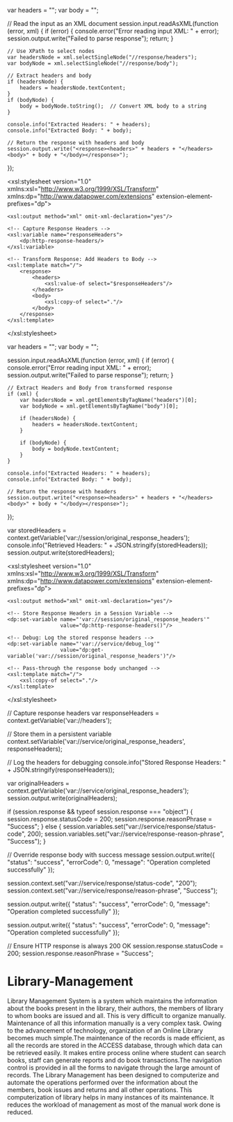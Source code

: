 var headers = "";
var body = "";

// Read the input as an XML document
session.input.readAsXML(function (error, xml) {
    if (error) {
        console.error("Error reading input XML: " + error);
        session.output.write("<error>Failed to parse response</error>");
        return;
    }

    // Use XPath to select nodes
    var headersNode = xml.selectSingleNode("//response/headers");
    var bodyNode = xml.selectSingleNode("//response/body");

    // Extract headers and body
    if (headersNode) {
        headers = headersNode.textContent;
    }
    if (bodyNode) {
        body = bodyNode.toString();  // Convert XML body to a string
    }

    console.info("Extracted Headers: " + headers);
    console.info("Extracted Body: " + body);

    // Return the response with headers and body
    session.output.write("<response><headers>" + headers + "</headers><body>" + body + "</body></response>");
});






<?xml version="1.0" encoding="UTF-8"?>
<xsl:stylesheet version="1.0" 
    xmlns:xsl="http://www.w3.org/1999/XSL/Transform"
    xmlns:dp="http://www.datapower.com/extensions"
    extension-element-prefixes="dp">
    
    <xsl:output method="xml" omit-xml-declaration="yes"/>
    
    <!-- Capture Response Headers -->
    <xsl:variable name="responseHeaders">
        <dp:http-response-headers/>
    </xsl:variable>

    <!-- Transform Response: Add Headers to Body -->
    <xsl:template match="/">
        <response>
            <headers>
                <xsl:value-of select="$responseHeaders"/>
            </headers>
            <body>
                <xsl:copy-of select="."/>
            </body>
        </response>
    </xsl:template>

</xsl:stylesheet>



var headers = "";
var body = "";

session.input.readAsXML(function (error, xml) {
    if (error) {
        console.error("Error reading input XML: " + error);
        session.output.write("<error>Failed to parse response</error>");
        return;
    }

    // Extract Headers and Body from transformed response
    if (xml) {
        var headersNode = xml.getElementsByTagName("headers")[0];
        var bodyNode = xml.getElementsByTagName("body")[0];

        if (headersNode) {
            headers = headersNode.textContent;
        }

        if (bodyNode) {
            body = bodyNode.textContent;
        }
    }

    console.info("Extracted Headers: " + headers);
    console.info("Extracted Body: " + body);

    // Return the response with headers
    session.output.write("<response><headers>" + headers + "</headers><body>" + body + "</body></response>");
});




















var storedHeaders = context.getVariable('var://session/original_response_headers');
console.info("Retrieved Headers: " + JSON.stringify(storedHeaders));
session.output.write(storedHeaders);





<?xml version="1.0" encoding="UTF-8"?>
<xsl:stylesheet version="1.0" 
    xmlns:xsl="http://www.w3.org/1999/XSL/Transform"
    xmlns:dp="http://www.datapower.com/extensions"
    extension-element-prefixes="dp">
    
    <xsl:output method="xml" omit-xml-declaration="yes"/>
    
    <!-- Store Response Headers in a Session Variable -->
    <dp:set-variable name="'var://session/original_response_headers'" 
                     value="dp:http-response-headers()"/>

    <!-- Debug: Log the stored response headers -->
    <dp:set-variable name="'var://service/debug_log'"
                     value="dp:get-variable('var://session/original_response_headers')"/>

    <!-- Pass-through the response body unchanged -->
    <xsl:template match="/">
        <xsl:copy-of select="."/>
    </xsl:template>
    
</xsl:stylesheet>













// Capture response headers
var responseHeaders = context.getVariable('var://headers');

// Store them in a persistent variable
context.setVariable('var://service/original_response_headers', responseHeaders);

// Log the headers for debugging
console.info("Stored Response Headers: " + JSON.stringify(responseHeaders));


var originalHeaders = context.getVariable('var://service/original_response_headers');
session.output.write(originalHeaders);


















if (session.response && typeof session.response === "object") {
    session.response.statusCode = 200;
    session.response.reasonPhrase = "Success";
} else {
    session.variables.set("var://service/response/status-code", 200);
    session.variables.set("var://service/response-reason-phrase", "Success");
}

// Override response body with success message
session.output.write({
    "status": "success",
    "errorCode": 0,
    "message": "Operation completed successfully"
});
















session.context.set("var://service/response/status-code", "200");
session.context.set("var://service/response/reason-phrase", "Success");

session.output.write({
    "status": "success",
    "errorCode": 0,
    "message": "Operation completed successfully"
});






session.output.write({
    "status": "success",
    "errorCode": 0,
    "message": "Operation completed successfully"
});

// Ensure HTTP response is always 200 OK
session.response.statusCode = 200;
session.response.reasonPhrase = "Success";


# Library-Management
Library Management System is a system which maintains the information about the books present in the library, their authors, the members of library to whom books are 
issued and all. This is very difficult to organize manually. Maintenance of all this information manually is a very complex task. Owing to the advancement of technology, 
organization of an Online Library becomes much simple.The maintenance of the records is made efficient, as all the records are stored in the ACCESS database, through 
which data can be retrieved easily. It makes entire process online where student can search books, staff can generate reports and do book transactions.The navigation 
control is provided in all the forms to navigate through the large amount of records. 
The Library Management has been designed to computerize and automate the operations performed over the information about the members, book issues and returns and all 
other operations. This computerization of library helps in many instances of its maintenance. It reduces the workload of management as most of the manual work done is 
reduced.
